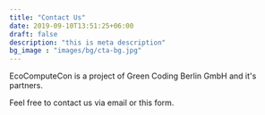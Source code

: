 ```yaml
---
title: "Contact Us"
date: 2019-09-10T13:51:25+06:00
draft: false
description: "this is meta description"
bg_image : "images/bg/cta-bg.jpg"
---
```


EcoComputeCon is a project of Green Coding Berlin GmbH and it's partners.

Feel free to contact us via email or this form.